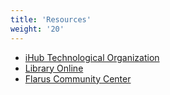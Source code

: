 ```yaml
---
title: 'Resources'
weight: '20'
---
```


- [iHub Technological Organization](https://ihub.to/)
- [Library Online](https://lib.onl/)
- [Flarus Community Center](https://flarus.cc/)

